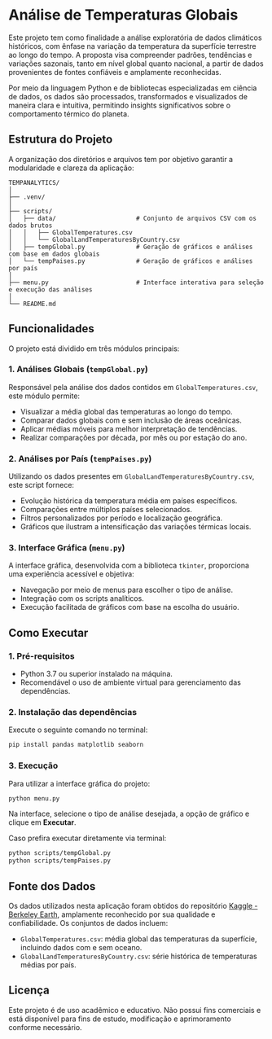 # Análise de Temperaturas Globais

Este projeto tem como finalidade a análise exploratória de dados climáticos históricos, com ênfase na variação da temperatura da superfície terrestre ao longo do tempo. A proposta visa compreender padrões, tendências e variações sazonais, tanto em nível global quanto nacional, a partir de dados provenientes de fontes confiáveis e amplamente reconhecidas.

Por meio da linguagem Python e de bibliotecas especializadas em ciência de dados, os dados são processados, transformados e visualizados de maneira clara e intuitiva, permitindo insights significativos sobre o comportamento térmico do planeta.

## Estrutura do Projeto

A organização dos diretórios e arquivos tem por objetivo garantir a modularidade e clareza da aplicação:

```
TEMPANALYTICS/
│
├── .venv/                         
│
├── scripts/                      
│   ├── data/                      # Conjunto de arquivos CSV com os dados brutos
│   │   ├── GlobalTemperatures.csv
│   │   └── GlobalLandTemperaturesByCountry.csv
│   ├── tempGlobal.py              # Geração de gráficos e análises com base em dados globais
│   └── tempPaises.py              # Geração de gráficos e análises por país
│
├── menu.py                        # Interface interativa para seleção e execução das análises   
│
└── README.md                      
```

## Funcionalidades

O projeto está dividido em três módulos principais:

### 1. Análises Globais (`tempGlobal.py`)
Responsável pela análise dos dados contidos em `GlobalTemperatures.csv`, este módulo permite:

- Visualizar a média global das temperaturas ao longo do tempo.
- Comparar dados globais com e sem inclusão de áreas oceânicas.
- Aplicar médias móveis para melhor interpretação de tendências.
- Realizar comparações por década, por mês ou por estação do ano.

### 2. Análises por País (`tempPaises.py`)
Utilizando os dados presentes em `GlobalLandTemperaturesByCountry.csv`, este script fornece:

- Evolução histórica da temperatura média em países específicos.
- Comparações entre múltiplos países selecionados.
- Filtros personalizados por período e localização geográfica.
- Gráficos que ilustram a intensificação das variações térmicas locais.

### 3. Interface Gráfica (`menu.py`)
A interface gráfica, desenvolvida com a biblioteca `tkinter`, proporciona uma experiência acessível e objetiva:

- Navegação por meio de menus para escolher o tipo de análise.
- Integração com os scripts analíticos.
- Execução facilitada de gráficos com base na escolha do usuário.

## Como Executar

### 1. Pré-requisitos

- Python 3.7 ou superior instalado na máquina.
- Recomendável o uso de ambiente virtual para gerenciamento das dependências.

### 2. Instalação das dependências

Execute o seguinte comando no terminal:

```bash
pip install pandas matplotlib seaborn
```

### 3. Execução

Para utilizar a interface gráfica do projeto:

```bash
python menu.py
```

Na interface, selecione o tipo de análise desejada, a opção de gráfico e clique em **Executar**.

Caso prefira executar diretamente via terminal:

```bash
python scripts/tempGlobal.py
python scripts/tempPaises.py
```

## Fonte dos Dados

Os dados utilizados nesta aplicação foram obtidos do repositório [Kaggle - Berkeley Earth](https://www.kaggle.com/datasets/berkeleyearth/climate-change-earth-surface-temperature-data), amplamente reconhecido por sua qualidade e confiabilidade. Os conjuntos de dados incluem:

- `GlobalTemperatures.csv`: média global das temperaturas da superfície, incluindo dados com e sem oceano.
- `GlobalLandTemperaturesByCountry.csv`: série histórica de temperaturas médias por país.

## Licença

Este projeto é de uso acadêmico e educativo. Não possui fins comerciais e está disponível para fins de estudo, modificação e aprimoramento conforme necessário.
